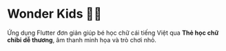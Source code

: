 # Wonder Kids 👶🎨

Ứng dụng Flutter đơn giản giúp bé học chữ cái tiếng Việt qua **Thẻ học chữ chibi dễ thương**, âm thanh minh họa và trò chơi nhỏ.